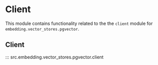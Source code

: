 # Client

This module contains functionality related to the the `client` module for `embedding.vector_stores.pgvector`.

## Client

::: src.embedding.vector_stores.pgvector.client

